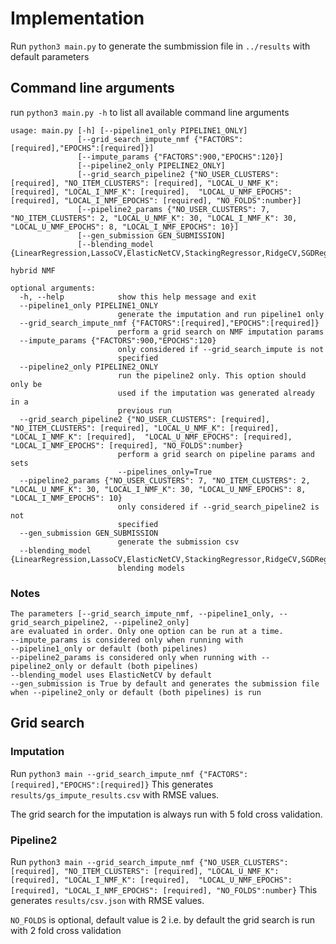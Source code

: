 # Implementation

Run `python3 main.py` to generate the sumbmission file in `../results` with default parameters 

## Command line arguments
run `python3 main.py -h` to list all available command line arguments 

```
usage: main.py [-h] [--pipeline1_only PIPELINE1_ONLY]
               [--grid_search_impute_nmf {"FACTORS":[required],"EPOCHS":[required]}]
               [--impute_params {"FACTORS":900,"EPOCHS":120}]
               [--pipeline2_only PIPELINE2_ONLY]
               [--grid_search_pipeline2 {"NO_USER_CLUSTERS": [required], "NO_ITEM_CLUSTERS": [required], "LOCAL_U_NMF_K": [required], "LOCAL_I_NMF_K": [required],  "LOCAL_U_NMF_EPOCHS": [required], "LOCAL_I_NMF_EPOCHS": [required], "NO_FOLDS":number}]
               [--pipeline2_params {"NO_USER_CLUSTERS": 7, "NO_ITEM_CLUSTERS": 2, "LOCAL_U_NMF_K": 30, "LOCAL_I_NMF_K": 30, "LOCAL_U_NMF_EPOCHS": 8, "LOCAL_I_NMF_EPOCHS": 10}]
               [--gen_submission GEN_SUBMISSION]
               [--blending_model {LinearRegression,LassoCV,ElasticNetCV,StackingRegressor,RidgeCV,SGDRegressor,Perceptron}]

hybrid NMF

optional arguments:
  -h, --help            show this help message and exit
  --pipeline1_only PIPELINE1_ONLY
                        generate the imputation and run pipeline1 only
  --grid_search_impute_nmf {"FACTORS":[required],"EPOCHS":[required]}
                        perform a grid search on NMF imputation params
  --impute_params {"FACTORS":900,"EPOCHS":120}
                        only considered if --grid_search_impute is not
                        specified
  --pipeline2_only PIPELINE2_ONLY
                        run the pipeline2 only. This option should only be
                        used if the imputation was generated already in a
                        previous run
  --grid_search_pipeline2 {"NO_USER_CLUSTERS": [required], "NO_ITEM_CLUSTERS": [required], "LOCAL_U_NMF_K": [required], "LOCAL_I_NMF_K": [required],  "LOCAL_U_NMF_EPOCHS": [required], "LOCAL_I_NMF_EPOCHS": [required], "NO_FOLDS":number}
                        perform a grid search on pipeline params and sets
                        --pipelines_only=True
  --pipeline2_params {"NO_USER_CLUSTERS": 7, "NO_ITEM_CLUSTERS": 2, "LOCAL_U_NMF_K": 30, "LOCAL_I_NMF_K": 30, "LOCAL_U_NMF_EPOCHS": 8, "LOCAL_I_NMF_EPOCHS": 10}
                        only considered if --grid_search_pipeline2 is not
                        specified
  --gen_submission GEN_SUBMISSION
                        generate the submission csv
  --blending_model {LinearRegression,LassoCV,ElasticNetCV,StackingRegressor,RidgeCV,SGDRegressor,Perceptron}
                        blending models

```
### Notes

```
The parameters [--grid_search_impute_nmf, --pipeline1_only, --grid_search_pipeline2, --pipeline2_only] 
are evaluated in order. Only one option can be run at a time. 
--impute_params is considered only when running with 
--pipeline1_only or default (both pipelines)
--pipeline2_params is considered only when running with --pipeline2_only or default (both pipelines)
--blending_model uses ElasticNetCV by default
--gen_submission is True by default and generates the submission file when --pipeline2_only or default (both pipelines) is run

```
## Grid search
### Imputation
Run `python3 main --grid_search_impute_nmf {"FACTORS":[required],"EPOCHS":[required]}`
This generates `results/gs_impute_results.csv` with RMSE values.

The grid search for the imputation is always run with 5 fold cross validation. 

### Pipeline2
Run `python3 main --grid_search_impute_nmf {"NO_USER_CLUSTERS": [required], "NO_ITEM_CLUSTERS": [required], "LOCAL_U_NMF_K": [required], "LOCAL_I_NMF_K": [required],  "LOCAL_U_NMF_EPOCHS": [required], "LOCAL_I_NMF_EPOCHS": [required], "NO_FOLDS":number}`
This generates `results/csv.json` with RMSE values.

`NO_FOLDS` is optional, default value is 2 i.e. by default the grid search is run with 2 fold cross validation

